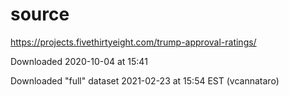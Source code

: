 # source

https://projects.fivethirtyeight.com/trump-approval-ratings/

Downloaded 2020-10-04 at 15:41

Downloaded "full" dataset 2021-02-23 at 15:54 EST (vcannataro)